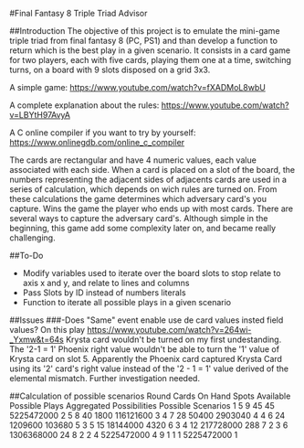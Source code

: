 #Final Fantasy 8 Triple Triad Advisor


##Introduction
The objective of this project is to emulate the mini-game triple triad from final fantasy 8 (PC, PS1) and than develop a function to return which is the best play in a given scenario.
It consists in a card game for two players, each with five cards, playing them one at a time, switching turns, on a board with 9 slots disposed on a grid 3x3.

A simple game: https://www.youtube.com/watch?v=fXADMoL8wbU

A complete explanation about the rules: https://www.youtube.com/watch?v=LBYtH97AvyA

A C online compiler if you want to try by yourself: https://www.onlinegdb.com/online_c_compiler

The cards are rectangular and have 4 numeric values, each value associated with each side. When a card is placed on a slot of the board, the numbers representing the adjacent sides of adjacents cards are used in a series of calculation, which depends on wich rules are turned on.
From these calculations the game determines which adversary card's you capture. Wins the game the player who ends up with most cards. There are several ways to capture the adversary card's.
Although simple in the beginning, this game add some complexity later on, and became really challenging. 


##To-Do
- Modify variables used to iterate over the board slots to stop relate to axis x and y, and relate to lines and columns
- Pass Slots by ID instead of numbers literals
- Function to iterate all possible plays in a given scenario


##Issues
###-Does "Same" event enable use de card values insted field values?
On this play https://www.youtube.com/watch?v=264wi-_Yxmw&t=64s Krysta card wouldn't be turned on my first undestanding. The '2-1 = 1' Phoenix right value wouldn't be able to turn the '1' value of Krysta card on slot 5. Apparently the Phoenix card captured Krysta Card using its '2' card's right value instead of the '2 - 1 = 1' value derived of the elemental mismatch. Further investigation needed.


##Calculation of possible scenarios
    Round	Cards On Hand	Spots Available	Possible Plays	Aggregated Possibilities	Possible Scenarios
        1	            5	              9	            45	                      45	        5225472000
        2	            5	              8	            40	                    1800	         116121600
        3	            4	              7	            28	                   50400	           2903040
        4	            4	              6	            24	                 1209600	            103680
        5	            3	              5	            15	                18144000	              4320
        6	            3	              4	            12	               217728000	               288
        7	            2	              3	             6	              1306368000	                24
        8	            2	              2	             4	              5225472000	                 4
        9	            1	              1	             1	              5225472000	                 1

